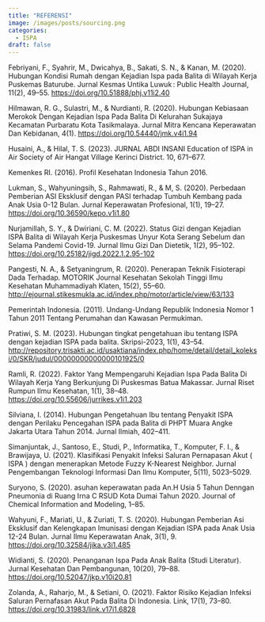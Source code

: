 ```yaml
---
title: "REFERENSI"
image: /images/posts/sourcing.png
categories: 
  - ISPA
draft: false
---
```

 
Febriyani, F., Syahrir, M., Dwicahya, B., Sakati, S. N., & Kanan, M. (2020). Hubungan Kondisi Rumah dengan Kejadian Ispa pada Balita di Wilayah Kerja Puskemas Baturube. Jurnal Kesmas Untika Luwuk : Public Health Journal, 11(2), 49–55. https://doi.org/10.51888/phj.v11i2.40

Hilmawan, R. G., Sulastri, M., & Nurdianti, R. (2020). Hubungan Kebiasaan Merokok Dengan Kejadian Ispa Pada Balita Di Kelurahan Sukajaya Kecamatan Purbaratu Kota Tasikmalaya. Jurnal Mitra Kencana Keperawatan Dan Kebidanan, 4(1). https://doi.org/10.54440/jmk.v4i1.94

Husaini, A., & Hilal, T. S. (2023). JURNAL ABDI INSANI Education of ISPA in Air Society of Air Hangat Village Kerinci District. 10, 671–677.

Kemenkes RI. (2016). Profil Kesehatan Indonesia Tahun 2016.

Lukman, S., Wahyuningsih, S., Rahmawati, R., & M, S. (2020). Perbedaan Pemberian ASI Eksklusif dengan PASI terhadap Tumbuh Kembang pada Anak Usia 0-12 Bulan. Jurnal Keperawatan Profesional, 1(1), 19–27. https://doi.org/10.36590/kepo.v1i1.80

Nurjamillah, S. Y., & Dwiriani, C. M. (2022). Status Gizi dengan Kejadian ISPA Balita di Wilayah Kerja Puskesmas Unyur Kota Serang Sebelum dan Selama Pandemi Covid-19. Jurnal Ilmu Gizi Dan Dietetik, 1(2), 95–102. https://doi.org/10.25182/jigd.2022.1.2.95-102

Pangesti, N. A., & Setyaningrum, R. (2020). Penerapan Teknik Fisioterapi Dada Terhadap. MOTORIK Journal Kesehatan Sekolah Tinggi Ilmu Kesehatan Muhammadiyah Klaten, 15(2), 55–60. http://ejournal.stikesmukla.ac.id/index.php/motor/article/view/63/133

Pemerintah Indonesia. (2011). Undang-Undang Republik Indonesia Nomor 1 Tahun 2011 Tentang Perumahan dan Kawasan Permukiman.

Pratiwi, S. M. (2023). Hubungan tingkat pengetahuan ibu tentang ISPA dengan kejadian ISPA pada balita. Skripsi-2023, 1(1), 43–54. http://repository.trisakti.ac.id/usaktiana/index.php/home/detail/detail_koleksi/0/SKR/judul/00000000000000101925/0

Ramli, R. (2022). Faktor Yang Mempengaruhi Kejadian Ispa Pada Balita Di Wilayah Kerja Yang Berkunjung Di Puskesmas Batua Makassar. Jurnal Riset Rumpun Ilmu Kesehatan, 1(1), 38–48. https://doi.org/10.55606/jurrikes.v1i1.203

Silviana, I. (2014). Hubungan Pengetahuan Ibu tentang Penyakit ISPA dengan Perilaku Pencegahan ISPA pada Balita di PHPT Muara Angke Jakarta Utara Tahun 2014. Jurnal Ilmiah, 402–411.

Simanjuntak, J., Santoso, E., Studi, P., Informatika, T., Komputer, F. I., & Brawijaya, U. (2021). Klasifikasi Penyakit Infeksi Saluran Pernapasan Akut ( ISPA ) dengan menerapkan Metode Fuzzy K-Nearest Neighbor. Jurnal Pengembangan Teknologi Informasi Dan Ilmu Komputer, 5(11), 5023–5029.

Suryono, S. (2020). asuhan keperawatan pada An.H Usia 5 Tahun Denngan Pneumonia di Ruang Irna C RSUD Kota Dumai Tahun 2020. Journal of Chemical Information and Modeling, 1–85.

Wahyuni, F., Mariati, U., & Zuriati, T. S. (2020). Hubungan Pemberian Asi Eksklusif dan Kelengkapan Imunisasi dengan Kejadian ISPA pada Anak Usia 12-24 Bulan. Jurnal Ilmu Keperawatan Anak, 3(1), 9. https://doi.org/10.32584/jika.v3i1.485

Widianti, S. (2020). Penanganan Ispa Pada Anak Balita (Studi Literatur). Jurnal Kesehatan Dan Pembangunan, 10(20), 79–88. https://doi.org/10.52047/jkp.v10i20.81

Zolanda, A., Raharjo, M., & Setiani, O. (2021). Faktor Risiko Kejadian Infeksi Saluran Pernafasan Akut Pada Balita Di Indonesia. Link, 17(1), 73–80. https://doi.org/10.31983/link.v17i1.6828

